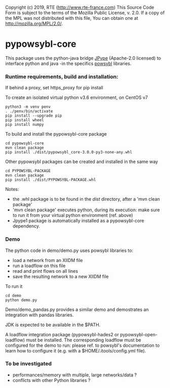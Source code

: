 Copyright (c) 2019, RTE (http://www.rte-france.com)
This Source Code Form is subject to the terms of the Mozilla Public
License, v. 2.0. If a copy of the MPL was not distributed with this
file, You can obtain one at http://mozilla.org/MPL/2.0/.

# pypowsybl-core

This package uses the python-java bridge [JPype](https://github.com/jpype-project/jpype) (Apache-2.0 licensed) to interface python and java -in the specifics [powsybl](http://www.powsybl.org/) libraries.

 
### Runtime requirements, build and installation:

If behind a proxy, set https_proxy for pip install

To create an isolated virtual python v3.6 environment, on CentOS v7

    python3 -m venv penv
    . ./penv/bin/activate
    pip install --upgrade pip
    pip install wheel
    pip install numpy

To build and install the pypowsybl-core package 

    cd pypowsybl-core
    mvn clean package
    pip install ./dist/pypowsybl_core-3.0.0-py3-none-any.whl


Other pypowsybl packages can be created and installed in the same way

    cd PYPOWSYBL-PACKAGE
    mvn clean package
    pip install ./dist/PYPOWSYBL-PACKAGE.whl 

Notes: 
* the  .whl package is to be found in the *dist* directory, after a 'mvn clean package'
* 'mvn clean package' executes python, during its execution: make sure to run it from your virtual python environment (ref. above)
* Jpype1 package is automatically installed as a pypowsybl-core dependency.



### Demo
The python code in demo/demo.py uses powsybl libraries to:

 * load a network from an XIIDM file
 * run a loadflow on this file
 * read and print flows on all lines
 * save the resulting network to a new XIIDM file
 
To run it

    cd demo
    python demo.py

Demo/demo_pandas.py provides a similar demo and demostrates an integration with pandas libraries.

JDK is expected to be available in the $PATH.

A loadflow integration package (pypowsybl-hades2 or pypowsybl-open-loadflow) must be installed.
The corresponding loadflow must be configured for the demo to run: please ref. to powsybl's documentation to learn how to configure it (e.g. with a $HOME/.itools/config.yml file).



### To be investigated
 * performances/memory with multiple, large networks/data ? 
 * conflicts with other Python libraries ? 
